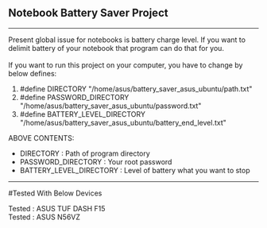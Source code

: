 ## Notebook Battery Saver Project
------------------------------------------------------------------------------------------------------------------------------------------------
Present global issue for notebooks is battery charge level. If you want to delimit battery of your notebook that program can do that for you.
<br />
</a>
<br />
</a>
If you want to run this project on your computer, you have to change by below defines:
<br />
</a>

1) #define DIRECTORY "/home/asus/battery_saver_asus_ubuntu/path.txt"
2) #define PASSWORD_DIRECTORY "/home/asus/battery_saver_asus_ubuntu/password.txt"
3) #define BATTERY_LEVEL_DIRECTORY "/home/asus/battery_saver_asus_ubuntu/battery_end_level.txt"

ABOVE CONTENTS:
- DIRECTORY : Path of program directory
- PASSWORD_DIRECTORY : Your root password
- BATTERY_LEVEL_DIRECTORY : Level of battery what you want to stop 

------------------------------------------------------------------------------------------------------------------------------------------------
#Tested With Below Devices

Tested : ASUS TUF DASH F15
<br />
</a>
Tested : ASUS N56VZ
